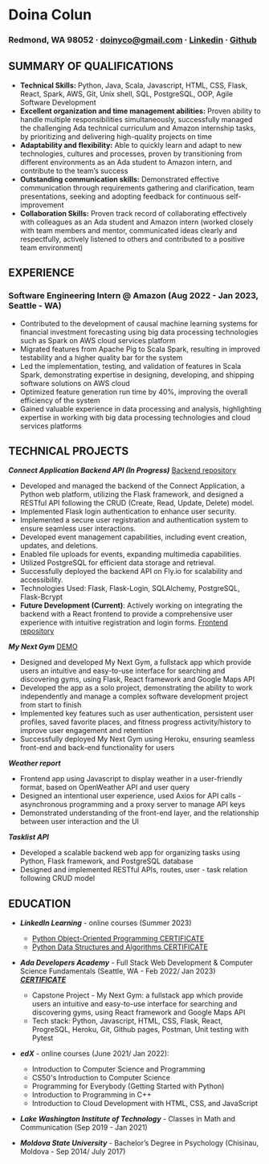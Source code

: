 # Doina Colun
### Redmond, WA 98052 · doinyco@gmail.com · [Linkedin](https://www.linkedin.com/in/doina-colun-97230a216/) · [Github](https://github.com/doinyco)

## SUMMARY OF QUALIFICATIONS
- **Technical Skills:** Python, Java, Scala, Javascript, HTML, CSS, Flask, React, Spark, AWS, Git, Unix shell, SQL, PostgreSQL, OOP, Agile Software Development
- **Excellent organization and time management abilities:** Proven ability to handle multiple responsibilities simultaneously, successfully managed the challenging Ada technical curriculum and Amazon internship tasks, by prioritizing and delivering high-quality projects on time
- **Adaptability and flexibility:** Able to quickly learn and adapt to new technologies, cultures and processes, proven by transitioning from different environments as an Ada student to Amazon intern, and contribute to the team’s success
- **Outstanding communication skills:** Demonstrated effective communication through requirements gathering and clarification, team presentations, seeking and adopting feedback for continuous self-improvement
- **Collaboration Skills:** Proven track record of collaborating effectively with colleagues as an Ada student and Amazon intern (worked closely with team members and mentor, communicated ideas clearly and respectfully, actively listened to others and contributed to a positive team environment)

## EXPERIENCE

### Software Engineering Intern @ Amazon (Aug 2022 - Jan 2023, Seattle - WA)
- Contributed to the development of causal machine learning systems for financial investment forecasting using big data processing technologies such as Spark on AWS cloud services platform
- Migrated features from Apache Pig to Scala Spark, resulting in improved testability and a higher quality bar for the system
- Led the implementation, testing, and validation of features in Scala Spark, demonstrating expertise in designing, developing,
and shipping software solutions on AWS cloud
- Optimized feature generation run time by 40%, improving the overall efficiency of the system
- Gained valuable experience in data processing and analysis, highlighting expertise in working with big data processing
technologies and cloud services platforms

## TECHNICAL PROJECTS

***Connect Application Backend API (In Progress)*** [Backend repository](https://github.com/doinyco/connect-application-backend)
* Developed and managed the backend of the Connect Application, a Python web platform, utilizing the Flask framework, and designed a RESTful API following the CRUD (Create, Read, Update, Delete) model.
* Implemented Flask login authentication to enhance user security.
* Implemented a secure user registration and authentication system to ensure seamless user interactions.
* Developed event management capabilities, including event creation, updates, and deletions.
* Enabled file uploads for events, expanding multimedia capabilities.
* Utilized PostgreSQL for efficient data storage and retrieval.
* Successfully deployed the backend API on Fly.io for scalability and accessibility.
* Technologies Used: Flask, Flask-Login, SQLAlchemy, PostgreSQL, Flask-Bcrypt
* **Future Development (Current)**: Actively working on integrating the backend with a React frontend to provide a comprehensive user experience with intuitive registration and login forms. [Frontend repository](https://github.com/doinyco/connect-application-frontend)


***My Next Gym*** [DEMO](https://www.youtube.com/watch?v=VFmsh5oNHYA)
- Designed and developed My Next Gym, a fullstack app which provide users an intuitive and easy-to-use interface for
searching and discovering gyms, using Flask, React framework and Google Maps API
- Developed the app as a solo project, demonstrating the ability to work independently and manage a complex software
development project from start to finish
- Implemented key features such as user authentication, persistent user profiles, saved favorite places, and fitness progress
activity/history to improve user engagement and retention
- Successfully deployed My Next Gym using Heroku, ensuring seamless front-end and back-end functionality for users

***Weather report***
- Frontend app using Javascript to display weather in a user-friendly format, based on OpenWeather API and user query
- Designed an intentional user experience, used Axios for API calls - asynchronous programming and a proxy server to manage
API keys
- Demonstrated understanding of the front-end layer, and the relationship between user interaction and the UI

***Tasklist API***
- Developed a scalable backend web app for organizing tasks using Python, Flask framework, and PostgreSQL database
- Designed and implemented RESTful APIs, routes, user - task relation following CRUD model

## EDUCATION
- ***LinkedIn Learning*** - online courses (Summer 2023)
  - [Python Object-Oriented Programming CERTIFICATE](https://www.docdroid.net/GzKh3pm/certificateofcompletion-python-objectoriented-programming-2-pdf)
  - [Python Data Structures and Algorithms CERTIFICATE](https://www.docdroid.net/TdUS7fj/certificateofcompletion-python-data-structures-and-algorithms-pdf)
  
- ***Ada Developers Academy*** - Full Stack Web Development & Computer Science Fundamentals  (Seattle, WA - Feb 2022/ Jan 2023) ***[CERTIFICATE](https://www.docdroid.net/n1xY0qg/doinas-certificate-pdf)***
  - Capstone Project - My Next Gym: a fullstack app which provide users an intuitive and easy-to-use interface for searching and discovering gyms, using React framework and Google Maps API
  - Tech stack: Python, Javascript, HTML, CSS, Flask, React, ProgreSQL, Heroku, Git, Github pages, Postman, Unit testing with Pytest
- ***edX*** - online courses (June 2021/ Jan 2022): 
  - Introduction to Computer Science and Programming
  - CS50's Introduction to Computer Science 
  - Programming for Everybody (Getting Started with Python)
  - Introduction to Programming in C++
  - Introduction to Cloud Development with HTML, CSS, and JavaScript
- ***Lake Washington Institute of Technology*** - Classes in Math and Communication (Sep 2019 - Jan 2021)
- ***Moldova State University*** - Bachelor’s Degree in Psychology (Chisinau, Moldova - Sep 2014/ July 2017)
